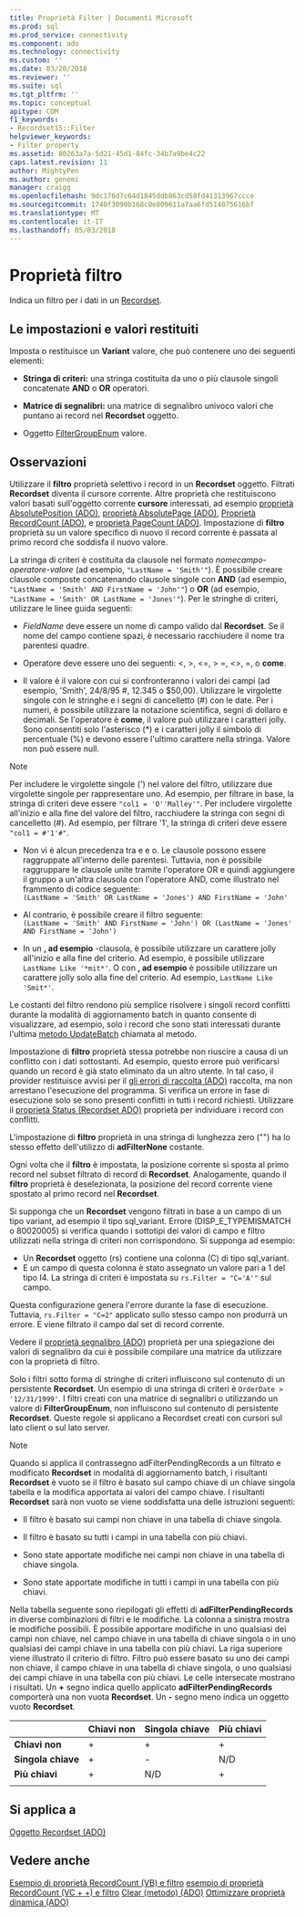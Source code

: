 ```yaml
---
title: Proprietà Filter | Documenti Microsoft
ms.prod: sql
ms.prod_service: connectivity
ms.component: ado
ms.technology: connectivity
ms.custom: ''
ms.date: 03/20/2018
ms.reviewer: ''
ms.suite: sql
ms.tgt_pltfrm: ''
ms.topic: conceptual
apitype: COM
f1_keywords:
- Recordset15::Filter
helpviewer_keywords:
- Filter property
ms.assetid: 80263a7a-5d21-45d1-84fc-34b7a9be4c22
caps.latest.revision: 11
author: MightyPen
ms.author: genemi
manager: craigg
ms.openlocfilehash: 9dc176d7c64d1845ddb863cd58fd41313967ccce
ms.sourcegitcommit: 1740f3090b168c0e809611a7aa6fd514075616bf
ms.translationtype: MT
ms.contentlocale: it-IT
ms.lasthandoff: 05/03/2018
---
```

# <a name="filter-property"></a>Proprietà filtro
Indica un filtro per i dati in un [Recordset](../../../ado/reference/ado-api/recordset-object-ado.md).  
  
## <a name="settings-and-return-values"></a>Le impostazioni e valori restituiti

Imposta o restituisce un **Variant** valore, che può contenere uno dei seguenti elementi:  
  
-   **Stringa di criteri:** una stringa costituita da uno o più clausole singoli concatenate **AND** o **OR** operatori.  
  
-   **Matrice di segnalibri:** una matrice di segnalibro univoco valori che puntano ai record nel **Recordset** oggetto.  
  
-   Oggetto [FilterGroupEnum](../../../ado/reference/ado-api/filtergroupenum.md) valore.  
  
## <a name="remarks"></a>Osservazioni

Utilizzare il **filtro** proprietà selettivo i record in un **Recordset** oggetto. Filtrati **Recordset** diventa il cursore corrente. Altre proprietà che restituiscono valori basati sull'oggetto corrente **cursore** interessati, ad esempio [proprietà AbsolutePosition (ADO)](../../../ado/reference/ado-api/absoluteposition-property-ado.md), [proprietà AbsolutePage (ADO)](../../../ado/reference/ado-api/absolutepage-property-ado.md), [ Proprietà RecordCount (ADO)](../../../ado/reference/ado-api/recordcount-property-ado.md), e [proprietà PageCount (ADO)](../../../ado/reference/ado-api/pagecount-property-ado.md). Impostazione di **filtro** proprietà su un valore specifico di nuovo il record corrente è passata al primo record che soddisfa il nuovo valore.
  
La stringa di criteri è costituita da clausole nel formato *nomecampo-operatore-valore* (ad esempio, `"LastName = 'Smith'"`). È possibile creare clausole composte concatenando clausole singole con **AND** (ad esempio, `"LastName = 'Smith' AND FirstName = 'John'"`) o **OR** (ad esempio, `"LastName = 'Smith' OR LastName = 'Jones'"`). Per le stringhe di criteri, utilizzare le linee guida seguenti:

-   *FieldName* deve essere un nome di campo valido dal **Recordset**. Se il nome del campo contiene spazi, è necessario racchiudere il nome tra parentesi quadre.  
  
-   Operatore deve essere uno dei seguenti: \<, >, \<=, > =, <>, =, o **come**.  
  
-   Il valore è il valore con cui si confronteranno i valori dei campi (ad esempio, 'Smith', 24/8/95 #, 12.345 o $50,00). Utilizzare le virgolette singole con le stringhe e i segni di cancelletto (#) con le date. Per i numeri, è possibile utilizzare la notazione scientifica, segni di dollaro e decimali. Se l'operatore è **come**, il valore può utilizzare i caratteri jolly. Sono consentiti solo l'asterisco (*) e i caratteri jolly il simbolo di percentuale (%) e devono essere l'ultimo carattere nella stringa. Valore non può essere null.  
  
> [!NOTE]
>  Per includere le virgolette singole (') nel valore del filtro, utilizzare due virgolette singole per rappresentare uno. Ad esempio, per filtrare in base, la stringa di criteri deve essere `"col1 = 'O''Malley'"`. Per includere virgolette all'inizio e alla fine del valore del filtro, racchiudere la stringa con segni di cancelletto (#). Ad esempio, per filtrare '1', la stringa di criteri deve essere `"col1 = #'1'#"`.  
  
-   Non vi è alcun precedenza tra e e o. Le clausole possono essere raggruppate all'interno delle parentesi. Tuttavia, non è possibile raggruppare le clausole unite tramite l'operatore OR e quindi aggiungere il gruppo a un'altra clausola con l'operatore AND, come illustrato nel frammento di codice seguente:  
 `(LastName = 'Smith' OR LastName = 'Jones') AND FirstName = 'John'`  
  
-   Al contrario, è possibile creare il filtro seguente:  
 `(LastName = 'Smith' AND FirstName = 'John') OR (LastName = 'Jones' AND FirstName = 'John')`  
  
-   In un **, ad esempio** -clausola, è possibile utilizzare un carattere jolly all'inizio e alla fine del criterio. Ad esempio, è possibile utilizzare `LastName Like '*mit*'`. O con **, ad esempio** è possibile utilizzare un carattere jolly solo alla fine del criterio. Ad esempio, `LastName Like 'Smit*'`.  
  
 Le costanti del filtro rendono più semplice risolvere i singoli record conflitti durante la modalità di aggiornamento batch in quanto consente di visualizzare, ad esempio, solo i record che sono stati interessati durante l'ultima [metodo UpdateBatch](../../../ado/reference/ado-api/updatebatch-method.md) chiamata al metodo.  
  
Impostazione di **filtro** proprietà stessa potrebbe non riuscire a causa di un conflitto con i dati sottostanti. Ad esempio, questo errore può verificarsi quando un record è già stato eliminato da un altro utente. In tal caso, il provider restituisce avvisi per il [gli errori di raccolta (ADO)](../../../ado/reference/ado-api/errors-collection-ado.md) raccolta, ma non arrestano l'esecuzione del programma. Si verifica un errore in fase di esecuzione solo se sono presenti conflitti in tutti i record richiesti. Utilizzare il [proprietà Status (Recordset ADO)](../../../ado/reference/ado-api/status-property-ado-recordset.md) proprietà per individuare i record con conflitti.  
  
L'impostazione di **filtro** proprietà in una stringa di lunghezza zero ("") ha lo stesso effetto dell'utilizzo di **adFilterNone** costante.
  
Ogni volta che il **filtro** è impostata, la posizione corrente si sposta al primo record nel subset filtrato di record di **Recordset**. Analogamente, quando il **filtro** proprietà è deselezionata, la posizione del record corrente viene spostato al primo record nel **Recordset**.

Si supponga che un **Recordset** vengono filtrati in base a un campo di un tipo variant, ad esempio il tipo sql_variant. Errore (DISP_E_TYPEMISMATCH o 80020005) si verifica quando i sottotipi dei valori di campo e filtro utilizzati nella stringa di criteri non corrispondono. Si supponga ad esempio:

- Un **Recordset** oggetto (rs) contiene una colonna (C) di tipo sql_variant.
- E un campo di questa colonna è stato assegnato un valore pari a 1 del tipo I4. La stringa di criteri è impostata su `rs.Filter = "C='A'"` sul campo.

Questa configurazione genera l'errore durante la fase di esecuzione. Tuttavia, `rs.Filter = "C=2"` applicato sullo stesso campo non produrrà un errore. E viene filtrato il campo dal set di record corrente.

Vedere il [proprietà segnalibro (ADO)](../../../ado/reference/ado-api/bookmark-property-ado.md) proprietà per una spiegazione dei valori di segnalibro da cui è possibile compilare una matrice da utilizzare con la proprietà di filtro.

Solo i filtri sotto forma di stringhe di criteri influiscono sul contenuto di un persistente **Recordset**. Un esempio di una stringa di criteri è `OrderDate > '12/31/1999'`. I filtri creati con una matrice di segnalibri o utilizzando un valore di **FilterGroupEnum**, non influiscono sul contenuto di persistente **Recordset**. Queste regole si applicano a Recordset creati con cursori sul lato client o sul lato server.
  
> [!NOTE]
>  Quando si applica il contrassegno adFilterPendingRecords a un filtrato e modificato **Recordset** in modalità di aggiornamento batch, i risultanti **Recordset** è vuoto se il filtro è basato sul campo chiave di un chiave singola tabella e la modifica apportata ai valori del campo chiave. I risultanti **Recordset** sarà non vuoto se viene soddisfatta una delle istruzioni seguenti:  
  
-   Il filtro è basato sui campi non chiave in una tabella di chiave singola.  
  
-   Il filtro è basato su tutti i campi in una tabella con più chiavi.  
  
-   Sono state apportate modifiche nei campi non chiave in una tabella di chiave singola.  
  
-   Sono state apportate modifiche in tutti i campi in una tabella con più chiavi.  
  
Nella tabella seguente sono riepilogati gli effetti di **adFilterPendingRecords** in diverse combinazioni di filtri e le modifiche. La colonna a sinistra mostra le modifiche possibili. È possibile apportare modifiche in uno qualsiasi dei campi non chiave, nel campo chiave in una tabella di chiave singola o in uno qualsiasi dei campi chiave in una tabella con più chiavi. La riga superiore viene illustrato il criterio di filtro. Filtro può essere basato su uno dei campi non chiave, il campo chiave in una tabella di chiave singola, o uno qualsiasi dei campi chiave in una tabella con più chiavi. Le celle intersecate mostrano i risultati. Un **+** segno indica quello applicato **adFilterPendingRecords** comporterà una non vuota **Recordset**. Un **-** segno meno indica un oggetto vuoto **Recordset**.  
  
||Chiavi non|Singola chiave|Più chiavi|
|-|--------------|----------------|-------------------|
|**Chiavi non**|+|+|+|
|**Singola chiave**|+|-|N/D|
|**Più chiavi**|+|N/D|+|
|||||
  
## <a name="applies-to"></a>Si applica a

[Oggetto Recordset (ADO)](../../../ado/reference/ado-api/recordset-object-ado.md)  
  
## <a name="see-also"></a>Vedere anche

[Esempio di proprietà RecordCount (VB) e filtro](../../../ado/reference/ado-api/filter-and-recordcount-properties-example-vb.md)
[esempio di proprietà RecordCount (VC + +) e filtro](../../../ado/reference/ado-api/filter-and-recordcount-properties-example-vc.md)
[Clear (metodo) (ADO)](../../../ado/reference/ado-api/clear-method-ado.md) 
 [Ottimizzare proprietà dinamica (ADO)](../../../ado/reference/ado-api/optimize-property-dynamic-ado.md)
